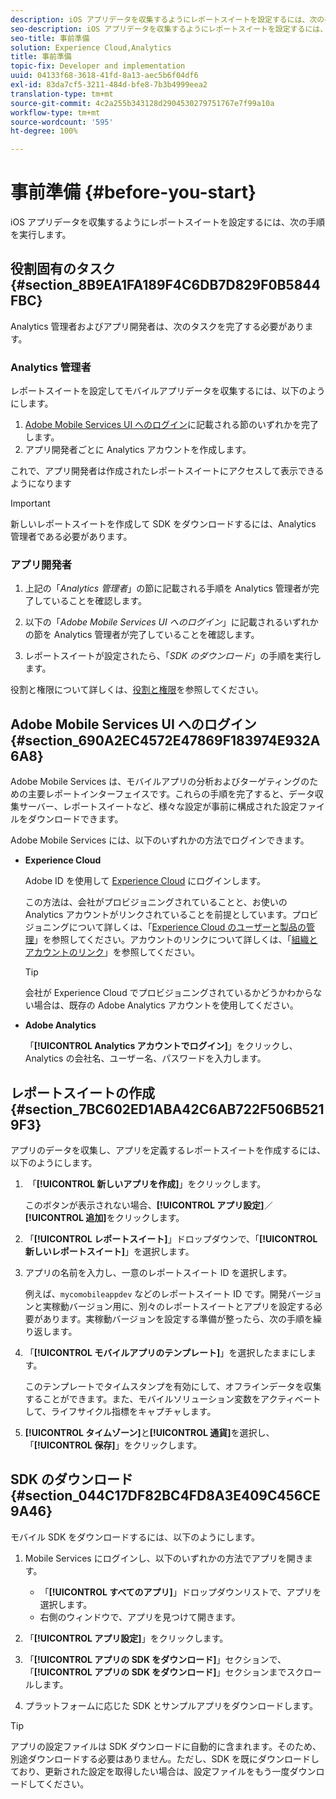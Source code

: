 ```yaml
---
description: iOS アプリデータを収集するようにレポートスイートを設定するには、次の手順を実行します。
seo-description: iOS アプリデータを収集するようにレポートスイートを設定するには、次の手順を実行します。
seo-title: 事前準備
solution: Experience Cloud,Analytics
title: 事前準備
topic-fix: Developer and implementation
uuid: 04133f68-3618-41fd-8a13-aec5b6f04df6
exl-id: 83da7cf5-3211-484d-bfe8-7b3b4999eea2
translation-type: tm+mt
source-git-commit: 4c2a255b343128d2904530279751767e7f99a10a
workflow-type: tm+mt
source-wordcount: '595'
ht-degree: 100%

---
```


# 事前準備 {#before-you-start}

iOS アプリデータを収集するようにレポートスイートを設定するには、次の手順を実行します。

## 役割固有のタスク {#section_8B9EA1FA189F4C6DB7D829F0B5844FBC}

Analytics 管理者およびアプリ開発者は、次のタスクを完了する必要があります。

### Analytics 管理者

レポートスイートを設定してモバイルアプリデータを収集するには、以下のようにします。

1. [Adobe Mobile Services UI へのログイン](/help/ios/getting-started/getting-started.md)に記載される節のいずれかを完了します。
1. アプリ開発者ごとに Analytics アカウントを作成します。

これで、アプリ開発者は作成されたレポートスイートにアクセスして表示できるようになります

>[!IMPORTANT]
>
>新しいレポートスイートを作成して SDK をダウンロードするには、Analytics 管理者である必要があります。

### アプリ開発者

1. 上記の「*Analytics 管理者*」の節に記載される手順を Analytics 管理者が完了していることを確認します。

1. 以下の「*Adobe Mobile Services UI へのログイン*」に記載されるいずれかの節を Analytics 管理者が完了していることを確認します。
1. レポートスイートが設定されたら、「*SDK のダウンロード*」の手順を実行します。

役割と権限について詳しくは、[役割と権限](/help/using/gs/c-mob-roles-and-permissions.md)を参照してください。

## Adobe Mobile Services UI へのログイン   {#section_690A2EC4572E47869F183974E932A6A8}

Adobe Mobile Services は、モバイルアプリの分析およびターゲティングのための主要レポートインターフェイスです。これらの手順を完了すると、データ収集サーバー、レポートスイートなど、様々な設定が事前に構成された設定ファイルをダウンロードできます。

Adobe Mobile Services には、以下のいずれかの方法でログインできます。

* **Experience Cloud**

   Adobe ID を使用して [Experience Cloud](https://marketing.adobe.com) にログインします。

   この方法は、会社がプロビジョニングされていることと、お使いの Analytics アカウントがリンクされていることを前提としています。プロビジョニングについて詳しくは、「[Experience Cloud のユーザーと製品の管理](https://docs.adobe.com/content/help/ja-JP/core-services/interface/manage-users-and-products/admin-getting-started.html)」を参照してください。アカウントのリンクについて詳しくは、「[組織とアカウントのリンク](https://docs.adobe.com/content/help/ja-JP/core-services/interface/manage-users-and-products/organizations.html)」を参照してください。

   >[!TIP]
   >
   >会社が Experience Cloud でプロビジョニングされているかどうかわからない場合は、既存の Adobe Analytics アカウントを使用してください。

* **Adobe Analytics**

   「**[!UICONTROL Analytics アカウントでログイン]**」をクリックし、Analytics の会社名、ユーザー名、パスワードを入力します。

## レポートスイートの作成 {#section_7BC602ED1ABA42C6AB722F506B5219F3}

アプリのデータを収集し、アプリを定義するレポートスイートを作成するには、以下のようにします。

1.  「**[!UICONTROL 新しいアプリを作成]**」をクリックします。

   このボタンが表示されない場合、**[!UICONTROL アプリ設定]**／**[!UICONTROL 追加]**&#x200B;をクリックします。

1. 「**[!UICONTROL レポートスイート]**」ドロップダウンで、「**[!UICONTROL 新しいレポートスイート]**」を選択します。

1. アプリの名前を入力し、一意のレポートスイート ID を選択します。

   例えば、`mycomobileappdev` などのレポートスイート ID です。開発バージョンと実稼動バージョン用に、別々のレポートスイートとアプリを設定する必要があります。実稼動バージョンを設定する準備が整ったら、次の手順を繰り返します。
1. 「**[!UICONTROL モバイルアプリのテンプレート]**」を選択したままにします。

   このテンプレートでタイムスタンプを有効にして、オフラインデータを収集することができます。また、モバイルソリューション変数をアクティベートして、ライフサイクル指標をキャプチャします。

1. **[!UICONTROL タイムゾーン]**&#x200B;と&#x200B;**[!UICONTROL 通貨]**&#x200B;を選択し、「**[!UICONTROL 保存]**」をクリックします。

## SDK のダウンロード {#section_044C17DF82BC4FD8A3E409C456CE9A46}

モバイル SDK をダウンロードするには、以下のようにします。

1. Mobile Services にログインし、以下のいずれかの方法でアプリを開きます。

   * 「**[!UICONTROL すべてのアプリ]**」ドロップダウンリストで、アプリを選択します。
   * 右側のウィンドウで、アプリを見つけて開きます。

1. 「**[!UICONTROL アプリ設定]**」をクリックします。
1. 「**[!UICONTROL アプリの SDK をダウンロード]**」セクションで、「**[!UICONTROL アプリの SDK をダウンロード]**」セクションまでスクロールします。

1. プラットフォームに応じた SDK とサンプルアプリをダウンロードします。

>[!TIP]
>
>アプリの設定ファイルは SDK ダウンロードに自動的に含まれます。そのため、別途ダウンロードする必要はありません。ただし、SDK を既にダウンロードしており、更新された設定を取得したい場合は、設定ファイルをもう一度ダウンロードしてください。
